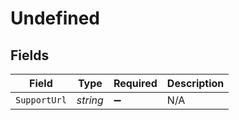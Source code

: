 # Undefined


## Fields

| Field              | Type               | Required           | Description        |
| ------------------ | ------------------ | ------------------ | ------------------ |
| `SupportUrl`       | *string*           | :heavy_minus_sign: | N/A                |
